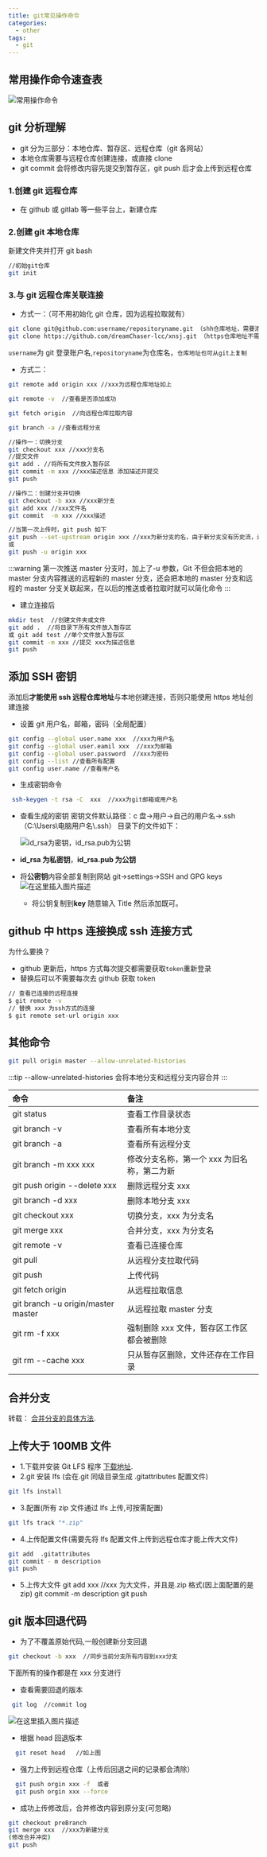 ```yaml
---
title: git常见操作命令
categories:
  - other
tags:
  - git
---
```


## 常用操作命令速查表

<!-- ![常用操作命令](~@/.vuepress/assets/image/git_command.png) -->
<img alt='常用操作命令' :src="`${$themeConfig.jsdelivrUrl}/git/git_command.png`">

## git 分析理解

- git 分为三部分：本地仓库、暂存区、远程仓库（git 各网站）
- 本地仓库需要与远程仓库创建连接，或直接 clone
- git commit 会将修改内容先提交到暂存区，git push 后才会上传到远程仓库

### 1.创建 git 远程仓库

- 在 github 或 gitlab 等一些平台上，新建仓库

### 2.创建 git 本地仓库

新建文件夹并打开 git bash

```bash
//初始git仓库
git init
```

### 3.与 git 远程仓库关联连接

- 方式一：（可不用初始化 git 仓库，因为远程拉取就有）

```bash
git clone git@github.com:username/repositoryname.git （shh仓库地址，需要添加密钥）
git clone https://github.com/dreamChaser-lcc/xnsj.git （https仓库地址不需要密钥）
```

`username`为 git 登录账户名,`repositoryname`为仓库名，`仓库地址也可从git上复制`

- 方式二：

```bash
git remote add origin xxx //xxx为远程仓库地址如上

git remote -v  //查看是否添加成功

git fetch origin  //向远程仓库拉取内容

git branch -a //查看远程分支

//操作一：切换分支
git checkout xxx //xxx分支名
//提交文件
git add . //将所有文件放入暂存区
git commit -m xxx //xxx描述信息 添加描述并提交
git push

//操作二：创建分支并切换
git checkout -b xxx //xxx新分支
git add xxx //xxx文件名
git commit  -m xxx //xxx描述

//当第一次上传时，git push 如下
git push --set-upstream origin xxx //xxx为新分支的名，由于新分支没有历史流，远程没有记录，所以需要--set-upstream
或
git push -u origin xxx

```

:::warning
第一次推送 master 分支时，加上了-u 参数，Git 不但会把本地的 master 分支内容推送的远程新的 master 分支，还会把本地的 master 分支和远程的 master 分支关联起来，在以后的推送或者拉取时就可以简化命令
:::

- 建立连接后

```bash
mkdir test  //创建文件夹或文件
git add .  //将目录下所有文件放入暂存区
或 git add test //单个文件放入暂存区
git commit -m xxx //提交 xxx为描述信息
git push
```

## 添加 SSH 密钥

添加后**才能使用 ssh 远程仓库地址**与本地创建连接，否则只能使用 https 地址创建连接

- 设置 git 用户名，邮箱，密码（全局配置）

```bash
git config --global user.name xxx  //xxx为用户名
git config --global user.eamil xxx  //xxx为邮箱
git config --global user.password  //xxx为密码
git config --list //查看所有配置
git config user.name //查看用户名
```

- 生成密钥命令

```bash
 ssh-keygen -t rsa -C  xxx  //xxx为git邮箱或用户名
```

- 查看生成的密钥
  密钥文件默认路径：c 盘->用户->自己的用户名->.ssh （C:\Users\电脑用户名\\.ssh）
  目录下的文件如下：

  ![id_rsa为密钥，id_rsa.pub为公钥](https://img-blog.csdnimg.cn/20210509122319139.png)

- **id_rsa 为私密钥**，**id_rsa.pub 为公钥**
- 将**公密钥**内容全部复制到网站 git->settings->SSH and GPG keys
  ![在这里插入图片描述](https://img-blog.csdnimg.cn/20210509122807206.png?x-oss-process=image/watermark,type_ZmFuZ3poZW5naGVpdGk,shadow_10,text_aHR0cHM6Ly9ibG9nLmNzZG4ubmV0L2N4eWxjYw==,size_16,color_FFFFFF,t_70)
  - 将公钥复制到**key**
    随意输入 Title 然后添加既可。

## github 中 https 连接换成 ssh 连接方式

为什么要换？

- github 更新后，https 方式每次提交都需要获取`token`重新登录
- 替换后可以不需要每次去 github 获取 token

```bash
// 查看已连接的远程连接
$ git remote -v
// 替换 xxx 为ssh方式的连接
$ git remote set-url origin xxx
```

## 其他命令

```bash
git pull origin master --allow-unrelated-histories
```

:::tip
--allow-unrelated-histories 会将本地分支和远程分支内容合并
:::

| 命令                               | 备注                                        |
| :--------------------------------- | :------------------------------------------ |
| git status                         | 查看工作目录状态                            |
| git branch -v                      | 查看所有本地分支                            |
| git branch -a                      | 查看所有远程分支                            |
| git branch -m xxx xxx              | 修改分支名称，第一个 xxx 为旧名称，第二为新 |
| git push origin --delete xxx       | 删除远程分支 xxx                            |
| git branch -d xxx                  | 删除本地分支 xxx                            |
| git checkout xxx                   | 切换分支，xxx 为分支名                      |
| git merge xxx                      | 合并分支，xxx 为分支名                      |
| git remote -v                      | 查看已连接仓库                              |
| git pull                           | 从远程分支拉取代码                          |
| git push                           | 上传代码                                    |
| git fetch origin                   | 从远程拉取信息                              |
| git branch -u origin/master master | 从远程拉取 master 分支                      |
| git rm -f xxx                      | 强制删除 xxx 文件，暂存区工作区都会被删除   |
| git rm --cache xxx                 | 只从暂存区删除，文件还存在工作目录          |

## 合并分支

转载： [合并分支的具体方法](https://yanhaijing.com/git/2017/07/14/four-method-for-git-merge/).

## 上传大于 100MB 文件

- 1.下载并安装 Git LFS 程序 [下载地址](https://docs.github.com/en/github/managing-large-files/installing-git-large-file-storage).
- 2.git 安装 lfs (会在.git 同级目录生成 .gitattributes 配置文件)

```bash
git lfs install
```

- 3.配置(所有 zip 文件通过 lfs 上传,可按需配置)

```bash
git lfs track "*.zip"
```

- 4.上传配置文件(需要先将 lfs 配置文件上传到远程仓库才能上传大文件)

```bash
git add  .gitattributes
git commit - m description
git push
```

- 5.上传大文件
  git add xxx //xxx 为大文件，并且是.zip 格式(因上面配置的是 zip)
  git commit -m description
  git push

## git 版本回退代码

- 为了不覆盖原始代码,一般创建新分支回退

```bash
git checkout -b xxx  //同步当前分支所有内容到xxx分支
```

下面所有的操作都是在 xxx 分支进行

- 查看需要回退的版本

```bash
 git log  //commit log
```

![在这里插入图片描述](https://img-blog.csdnimg.cn/c2b1093219bf417eb1cd584212a99b0d.png?x-oss-process=image/watermark,type_ZHJvaWRzYW5zZmFsbGJhY2s,shadow_50,text_Q1NETiBAY3h5bGNj,size_20,color_FFFFFF,t_70,g_se,x_16)

- 根据 head 回退版本

```bash
  git reset head   //如上图
```

- 强力上传到远程仓库（上传后回退之间的记录都会清除）

```bash
  git push orgin xxx -f  或者
  git push orgin xxx --force
```

- 成功上传修改后，合并修改内容到原分支(可忽略)

```bash
git checkout preBranch
git merge xxx  //xxx为新建分支
(修改合并冲突)
git push
```
